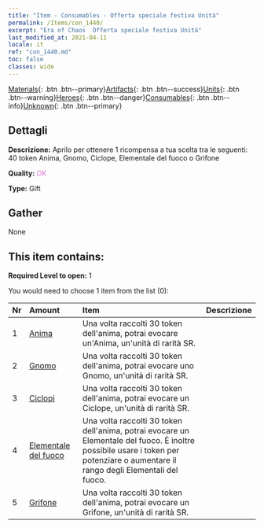```yaml
---
title: "Item - Consumables - Offerta speciale festiva Unità"
permalink: /Items/con_1440/
excerpt: "Era of Chaos  Offerta speciale festiva Unità"
last_modified_at: 2021-04-11
locale: it
ref: "con_1440.md"
toc: false
classes: wide
---
```

 [Materials](/it/Items/){: .btn .btn--primary}[Artifacts](/it/Items/Artifacts/){: .btn .btn--success}[Units](/it/Items/Units/){: .btn .btn--warning}[Heroes](/it/Items/Heroes/){: .btn .btn--danger}[Consumables](/it/Items/Consumables/){: .btn .btn--info}[Unknown](/it/Items/Unknown/){: .btn .btn--primary}

## Dettagli
 **Descrizione:** Aprilo per ottenere 1 ricompensa a tua scelta tra le seguenti: 40 token Anima, Gnomo, Ciclope, Elementale del fuoco o Grifone

 **Quality:** <span style="color: #DA70D6">OK</span>

 **Type:** Gift

## Gather

  None

## This item contains:

 **Required Level to open:** 1

 You would need to choose 1 item from the list (0):

  | Nr | Amount |     Item    | Descrizione |
  |:---|:-------|:------------|:-----------:|
  | 1 | [Anima](/it/Items/unt_210/) | Una volta raccolti 30 token dell'anima, potrai evocare un'Anima, un'unità di rarità SR. | 
  | 2 | [Gnomo](/it/Items/unt_200/) | Una volta raccolti 30 token dell'anima, potrai evocare uno Gnomo, un'unità di rarità SR. | 
  | 3 | [Ciclopi](/it/Items/unt_222/) | Una volta raccolti 30 token dell'anima, potrai evocare un Ciclope, un'unità di rarità SR. | 
  | 4 | [Elementale del fuoco](/it/Items/unt_265/) | Una volta raccolti 30 token dell'anima, potrai evocare un Elementale del fuoco. È inoltre possibile usare i token per potenziare o aumentare il rango degli Elementali del fuoco. | 
  | 5 | [Grifone](/it/Items/unt_192/) | Una volta raccolti 30 token dell'anima, potrai evocare un Grifone, un'unità di rarità SR. | 
